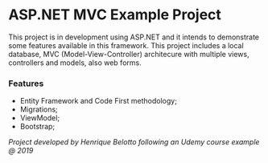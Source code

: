 # ASP.NET MVC Example Project

This project is in development using ASP.NET and it intends to demonstrate some features available in this framework. This project includes a local database, MVC (Model-View-Controller) architecure with multiple views, controllers and models, also web forms.

### Features
- Entity Framework and Code First methodology;
- Migrations;
- ViewModel;
- Bootstrap;

*Project developed by Henrique Belotto following an Udemy course example @ 2019*